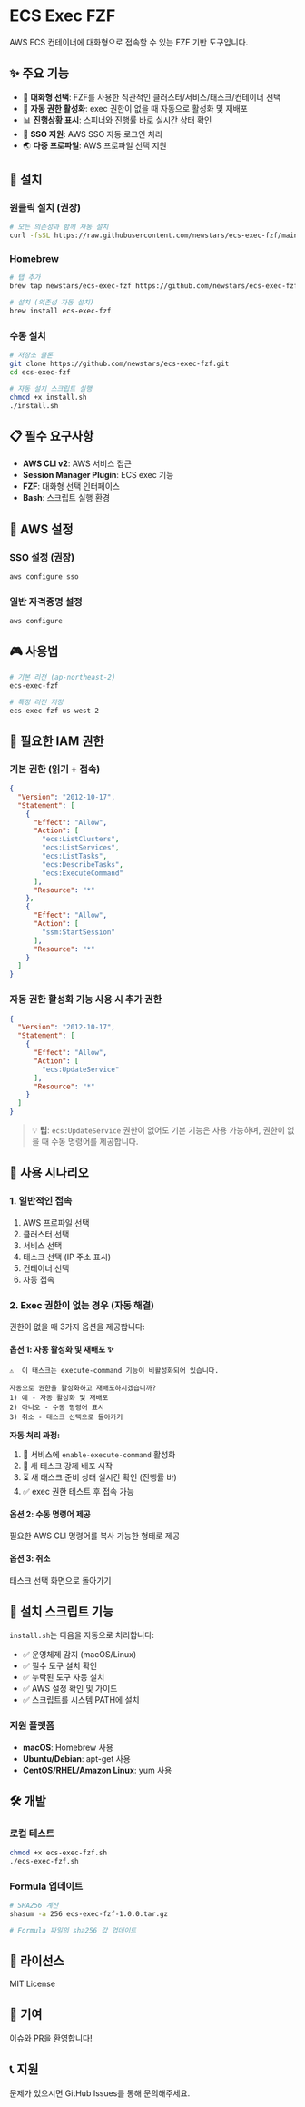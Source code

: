 # ECS Exec FZF

AWS ECS 컨테이너에 대화형으로 접속할 수 있는 FZF 기반 도구입니다.

## ✨ 주요 기능

- 🎯 **대화형 선택**: FZF를 사용한 직관적인 클러스터/서비스/태스크/컨테이너 선택
- 🔧 **자동 권한 활성화**: exec 권한이 없을 때 자동으로 활성화 및 재배포
- 📊 **진행상황 표시**: 스피너와 진행률 바로 실시간 상태 확인
- 🔄 **SSO 지원**: AWS SSO 자동 로그인 처리
- 🌏 **다중 프로파일**: AWS 프로파일 선택 지원

## 🚀 설치

### 원클릭 설치 (권장)

```bash
# 모든 의존성과 함께 자동 설치
curl -fsSL https://raw.githubusercontent.com/newstars/ecs-exec-fzf/main/install.sh | bash
```

### Homebrew

```bash
# 탭 추가
brew tap newstars/ecs-exec-fzf https://github.com/newstars/ecs-exec-fzf

# 설치 (의존성 자동 설치)
brew install ecs-exec-fzf
```

### 수동 설치

```bash
# 저장소 클론
git clone https://github.com/newstars/ecs-exec-fzf.git
cd ecs-exec-fzf

# 자동 설치 스크립트 실행
chmod +x install.sh
./install.sh
```

## 📋 필수 요구사항

- **AWS CLI v2**: AWS 서비스 접근
- **Session Manager Plugin**: ECS exec 기능
- **FZF**: 대화형 선택 인터페이스
- **Bash**: 스크립트 실행 환경

## 🔧 AWS 설정

### SSO 설정 (권장)
```bash
aws configure sso
```

### 일반 자격증명 설정
```bash
aws configure
```

## 🎮 사용법

```bash
# 기본 리전 (ap-northeast-2)
ecs-exec-fzf

# 특정 리전 지정
ecs-exec-fzf us-west-2
```

## 🔐 필요한 IAM 권한

### 기본 권한 (읽기 + 접속)
```json
{
  "Version": "2012-10-17",
  "Statement": [
    {
      "Effect": "Allow",
      "Action": [
        "ecs:ListClusters",
        "ecs:ListServices", 
        "ecs:ListTasks",
        "ecs:DescribeTasks",
        "ecs:ExecuteCommand"
      ],
      "Resource": "*"
    },
    {
      "Effect": "Allow",
      "Action": [
        "ssm:StartSession"
      ],
      "Resource": "*"
    }
  ]
}
```

### 자동 권한 활성화 기능 사용 시 추가 권한
```json
{
  "Version": "2012-10-17",
  "Statement": [
    {
      "Effect": "Allow",
      "Action": [
        "ecs:UpdateService"
      ],
      "Resource": "*"
    }
  ]
}
```

> 💡 **팁**: `ecs:UpdateService` 권한이 없어도 기본 기능은 사용 가능하며, 권한이 없을 때 수동 명령어를 제공합니다.

## 🎯 사용 시나리오

### 1. 일반적인 접속
1. AWS 프로파일 선택
2. 클러스터 선택
3. 서비스 선택
4. 태스크 선택 (IP 주소 표시)
5. 컨테이너 선택
6. 자동 접속

### 2. Exec 권한이 없는 경우 (자동 해결)

권한이 없을 때 3가지 옵션을 제공합니다:

#### 옵션 1: 자동 활성화 및 재배포 ✨
```
⚠️  이 태스크는 execute-command 기능이 비활성화되어 있습니다.

자동으로 권한을 활성화하고 재배포하시겠습니까?
1) 예 - 자동 활성화 및 재배포
2) 아니오 - 수동 명령어 표시  
3) 취소 - 태스크 선택으로 돌아가기
```

**자동 처리 과정:**
1. 🔧 서비스에 `enable-execute-command` 활성화
2. 🚀 새 태스크 강제 배포 시작
3. ⏳ 새 태스크 준비 상태 실시간 확인 (진행률 바)
4. ✅ exec 권한 테스트 후 접속 가능

#### 옵션 2: 수동 명령어 제공
필요한 AWS CLI 명령어를 복사 가능한 형태로 제공

#### 옵션 3: 취소
태스크 선택 화면으로 돌아가기

## 🔧 설치 스크립트 기능

`install.sh`는 다음을 자동으로 처리합니다:

- ✅ 운영체제 감지 (macOS/Linux)
- ✅ 필수 도구 설치 확인
- ✅ 누락된 도구 자동 설치
- ✅ AWS 설정 확인 및 가이드
- ✅ 스크립트를 시스템 PATH에 설치

### 지원 플랫폼
- **macOS**: Homebrew 사용
- **Ubuntu/Debian**: apt-get 사용  
- **CentOS/RHEL/Amazon Linux**: yum 사용

## 🛠️ 개발

### 로컬 테스트
```bash
chmod +x ecs-exec-fzf.sh
./ecs-exec-fzf.sh
```

### Formula 업데이트
```bash
# SHA256 계산
shasum -a 256 ecs-exec-fzf-1.0.0.tar.gz

# Formula 파일의 sha256 값 업데이트
```

## 📝 라이선스

MIT License

## 🤝 기여

이슈와 PR을 환영합니다!

## 📞 지원

문제가 있으시면 GitHub Issues를 통해 문의해주세요.